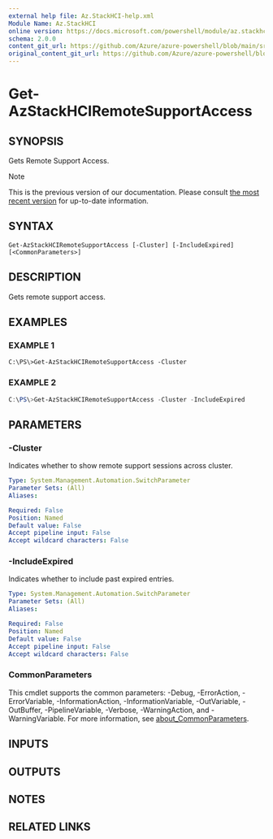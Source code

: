 ```yaml
---
external help file: Az.StackHCI-help.xml
Module Name: Az.StackHCI
online version: https://docs.microsoft.com/powershell/module/az.stackhci/get-azstackhciremotesupportaccess
schema: 2.0.0
content_git_url: https://github.com/Azure/azure-powershell/blob/main/src/StackHCI/help/Get-AzStackHCIRemoteSupportAccess.md
original_content_git_url: https://github.com/Azure/azure-powershell/blob/main/src/StackHCI/help/Get-AzStackHCIRemoteSupportAccess.md
---
```


# Get-AzStackHCIRemoteSupportAccess

## SYNOPSIS
Gets Remote Support Access.

> [!NOTE]
>This is the previous version of our documentation. Please consult [the most recent version](/powershell/module/az.stackhci/get-azstackhciremotesupportaccess) for up-to-date information.

## SYNTAX

```
Get-AzStackHCIRemoteSupportAccess [-Cluster] [-IncludeExpired] [<CommonParameters>]
```

## DESCRIPTION
Gets remote support access.

## EXAMPLES

### EXAMPLE 1
```poweshell
C:\PS\>Get-AzStackHCIRemoteSupportAccess -Cluster
```

### EXAMPLE 2
```powershell
C:\PS\>Get-AzStackHCIRemoteSupportAccess -Cluster -IncludeExpired
```

## PARAMETERS

### -Cluster
Indicates whether to show remote support sessions across cluster.

```yaml
Type: System.Management.Automation.SwitchParameter
Parameter Sets: (All)
Aliases:

Required: False
Position: Named
Default value: False
Accept pipeline input: False
Accept wildcard characters: False
```

### -IncludeExpired
Indicates whether to include past expired entries.

```yaml
Type: System.Management.Automation.SwitchParameter
Parameter Sets: (All)
Aliases:

Required: False
Position: Named
Default value: False
Accept pipeline input: False
Accept wildcard characters: False
```

### CommonParameters
This cmdlet supports the common parameters: -Debug, -ErrorAction, -ErrorVariable, -InformationAction, -InformationVariable, -OutVariable, -OutBuffer, -PipelineVariable, -Verbose, -WarningAction, and -WarningVariable. For more information, see [about_CommonParameters](http://go.microsoft.com/fwlink/?LinkID=113216).

## INPUTS

## OUTPUTS

## NOTES

## RELATED LINKS
